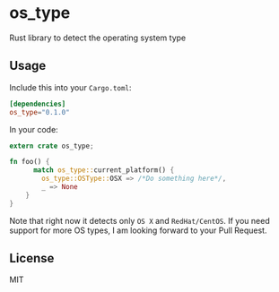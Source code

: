 # os_type
Rust library to detect the operating system type

## Usage

Include this into your `Cargo.toml`:

```toml
[dependencies]
os_type="0.1.0"
```

In your code:

```rust
extern crate os_type;

fn foo() {
      match os_type::current_platform() {
        os_type::OSType::OSX => /*Do something here*/,
        _ => None
    }
}
```

Note that right now it detects only `OS X` and `RedHat/CentOS`. If you need support for more OS types,
I am looking forward to your Pull Request.

## License

MIT
